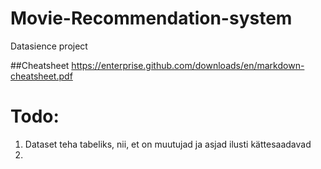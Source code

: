 # Movie-Recommendation-system
Datasience project

##Cheatsheet
https://enterprise.github.com/downloads/en/markdown-cheatsheet.pdf 

# Todo:
1. Dataset teha tabeliks, nii, et on muutujad ja asjad ilusti kättesaadavad
2. 
